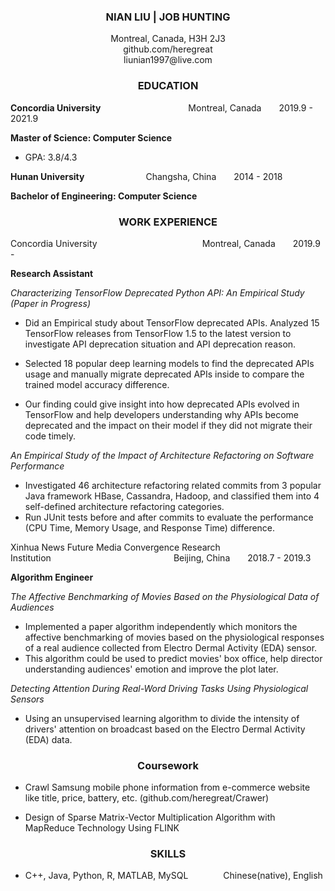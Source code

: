 ### **<center>NIAN LIU | JOB HUNTING</center>**
<center>Montreal, Canada, H3H 2J3  </center>  
<center>github.com/heregreat  </center>  
<center>liunian1997@live.com  </center>  


### **<center>EDUCATION</center>**
		
**Concordia University**&#8195;&#8195;&#8195;&#8195;&#8195;&#8195;&#8195;&#8195;&#8195;&#8195;Montreal, Canada&#8195;&#8195;2019.9 - 2021.9

**Master of Science: Computer Science**

- GPA: 3.8/4.3

**Hunan University**&#8195;&#8195;&#8195;&#8195;&#8195;&#8195;&#8195;Changsha, China&#8195;&#8195;2014 - 2018

**Bachelor of Engineering: Computer Science**


### **<center>WORK EXPERIENCE</center>**
Concordia University&#8195;&#8195;&#8195;&#8195;&#8195;&#8195;&#8195;&#8195;&#8195;&#8195;&#8195;&#8195;Montreal, Canada&#8195;&#8195;2019.9 -

**Research Assistant**

*Characterizing TensorFlow Deprecated Python API: An Empirical Study (Paper in Progress)*

- Did an Empirical study about TensorFlow deprecated APIs. Analyzed 15 TensorFlow releases from TensorFlow 1.5 to the latest version to investigate API deprecation situation and API deprecation reason. 

 - Selected 18 popular deep learning models to find the deprecated APIs usage and manually migrate deprecated APIs inside to compare the trained model accuracy difference.

 - Our finding could give insight into how deprecated APIs evolved in TensorFlow and help developers understanding why APIs become deprecated and the impact on their model if they did not migrate their code timely.

*An Empirical Study of the Impact of Architecture Refactoring on Software Performance*

 - Investigated 46 architecture refactoring related commits from 3 popular Java framework HBase, Cassandra, Hadoop, and classified them into 4 self-defined architecture refactoring categories.
 - Run JUnit tests before and after commits to evaluate the performance (CPU Time, Memory Usage, and Response Time) difference.


Xinhua News Future Media Convergence Research Institution&#8195;&#8195;&#8195;&#8195;&#8195;&#8195;&#8195;&#8195;&#8195;&#8195;&#8195;&#8195;&#8195;&#8195;Beijing, China&#8195;&#8195;2018.7 - 2019.3

**Algorithm Engineer**

*The Affective Benchmarking of Movies Based on the Physiological Data of Audiences*

 - Implemented a paper algorithm independently which monitors the affective benchmarking of movies based on the physiological responses of a real audience collected from Electro Dermal Activity (EDA) sensor.
 - This algorithm could be used to predict movies' box office, help director understanding audiences' emotion and improve the plot later.

*Detecting Attention During Real-Word Driving Tasks Using Physiological Sensors* 	

- Using an unsupervised learning algorithm to divide the intensity of drivers' attention on broadcast based on the Electro Dermal Activity (EDA) data. 


### **<center>Coursework</center>**

- Crawl Samsung mobile phone information from e-commerce website like title, price, battery, etc. (github.com/heregreat/Crawer)

 - Design of Sparse Matrix-Vector Multiplication Algorithm with MapReduce Technology Using FLINK


### **<center>SKILLS</center>**

- C++, Java, Python, R, MATLAB, MySQL&#8195;&#8195;&#8195;&#8195;Chinese(native), English